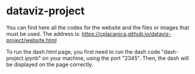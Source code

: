 # dataviz-project

You can find here all the codes for the website and the files or images that must be used. 
The address is: https://cplacanica.github.io/dataviz-project/website.html

To run the dash.html page, you first need to run the dash code "dash-project.ipynb" on your machine, using the port "2345". Then, the dash will be displayed on the page correctly.

